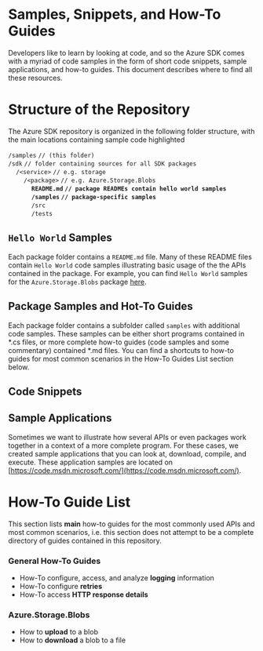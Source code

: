 # Samples, Snippets, and How-To Guides

Developers like to learn by looking at code, and so the Azure SDK comes with a myriad of code samples in the form of short code snippets, sample applications, and how-to guides. This document describes where to find all these resources.

# Structure of the Repository
The Azure SDK repository is organized in the following folder structure, with the main locations containing sample code highlighted

`/samples` ```// (this folder)```<br>
`/sdk` ```// folder containing sources for all SDK packages```<br>
&nbsp;&nbsp;&nbsp;&nbsp;`/<service>` ```// e.g. storage```<br>
&nbsp;&nbsp;&nbsp;&nbsp;&nbsp;&nbsp;&nbsp;&nbsp;`/<package>` ```// e.g. Azure.Storage.Blobs```<br>
&nbsp;&nbsp;&nbsp;&nbsp;&nbsp;&nbsp;&nbsp;&nbsp;&nbsp;&nbsp;&nbsp;&nbsp;**`README.md` ```// package READMEs contain hello world samples```**<br>
&nbsp;&nbsp;&nbsp;&nbsp;&nbsp;&nbsp;&nbsp;&nbsp;&nbsp;&nbsp;&nbsp;&nbsp;**`/samples` ```// package-specific samples```**<br>
&nbsp;&nbsp;&nbsp;&nbsp;&nbsp;&nbsp;&nbsp;&nbsp;&nbsp;&nbsp;&nbsp;&nbsp;`/src`<br>
&nbsp;&nbsp;&nbsp;&nbsp;&nbsp;&nbsp;&nbsp;&nbsp;&nbsp;&nbsp;&nbsp;&nbsp;`/tests`<br>

##  `Hello World` Samples
Each package folder contains a `README.md` file. Many of these README files contain `Hello World` code samples illustrating basic usage of the the APIs contained in the package. For example, you can find `Hello World` samples for the `Azure.Storage.Blobs` package [here](https://github.com/Azure/azure-sdk-for-net/blob/master/sdk/storage/Azure.Storage.Blobs/README.md#examples).

## Package Samples and Hot-To Guides
Each package folder contains a subfolder called `samples` with additional code samples. These samples can be either short programs contained in *.cs files, or more complete how-to guides (code samples and some commentary) contained *.md files. You can find a shortcuts to how-to guides for most common scenarios in the How-To Guides List section below.

## Code Snippets

## Sample Applications
Sometimes we want to illustrate how several APIs or even packages work together in a context of a more complete program. For these cases, we created sample applications that you can look at, download, compile, and execute. These application samples are located on 
[https://code.msdn.microsoft.com/](https://code.msdn.microsoft.com/).

# How-To Guide List
This section lists **main** how-to guides for the most commonly used APIs and most common scenarios, i.e. this section does not attempt to be a complete directory of guides contained in this repository. 

### General How-To Guides
- How-To configure, access, and analyze **logging** information 
- How-To configure **retries**
- How-To access **HTTP response details**

### Azure.Storage.Blobs
- How to **upload** to a blob
- How to **download** a blob to a file
